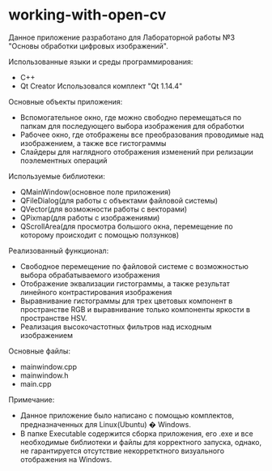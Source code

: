 # working-with-open-cv
Данное приложение разработано для Лабораторной работы №3 "Основы обработки цифровых изображений".

Использованные языки и среды программирования:
  - C++
  - Qt Creator Использовался комплект "Qt 1.14.4"

Основные объекты приложения:
  - Вспомогательное окно, где можно свободно перемещаться по папкам для последующего выбора изображения для обработки 
  - Рабочее окно, где отображены все преобразования проводимые над изображением, а также все гистограммы
  - Слайдеры для наглядного отображения изменений при релизации поэлементных операций
  

Используемые библиотеки:

  - QMainWindow(основное поле приложения)
  - QFileDialog(для работы с объектами файловой системы)
  - QVector(для возможности работы с векторами)
  - QPixmap(для работы с изображениями)
  - QScrollArea(для просмотра большого окна, перемещение по которому происходит с помощью ползунков)


Реализованный функционал:

  - Свободное перемещение по файловой системе с возможностью выбора обрабатываемого изображения
  - Отображение эквализации гистограммы, а также результат линейного контрастирования изображения
  - Выравнивание гистограммы для трех цветовых компонент в пространстве RGB и выравнивание только компоненты яркости в пространстве HSV.
  - Реализация высокочастотных фильтров над исходным изображением
  

Основные файлы:

  - mainwindow.cpp
  - mainwindow.h
  - main.cpp


Примечание:

  - Данное приложение было написано с помощью комплектов, предназначенных для Linux(Ubuntu) � Windows.  
  - В папке Executable содержится сборка приложения, его .exe и все необходимые библиотеки и файлы для корректного запуска, однако, не гарантируется отсутствие некорретктного визуального отображения на Windows.
